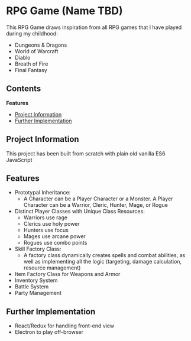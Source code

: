 # RPG Game (Name TBD)

This RPG Game draws inspiration from all RPG games that I have played during my childhood:
  - Dungeons & Dragons
  - World of Warcraft
  - Diablo
  - Breath of Fire
  - Final Fantasy

## Contents

**Features**

* [Project Information](#project-information)
* [Further Implementation](#further-implementation)

## Project Information
This project has been built from scratch with plain old vanilla ES6 JavaScript

## Features
  * Prototypal Inheritance:
    - A Character can be a Player Character or a Monster. A Player Character can be a Warrior, Cleric, Hunter, Mage, or Rogue
  * Distinct Player Classes with Unique Class Resources:
    - Warriors use rage
    - Clerics use holy power
    - Hunters use focus
    - Mages use arcane power
    - Rogues use combo points
  * Skill Factory Class:
    - A factory class dynamically creates spells and combat abilities, as well as implementing all the logic (targeting, damage calculation, resource management)
  * Item Factory Class for Weapons and Armor
  * Inventory System
  * Battle System
  * Party Management

## Further Implementation
  * React/Redux for handling front-end view
  * Electron to play off-browser
